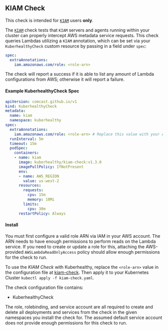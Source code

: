 ## KIAM Check

This check is intended for [`KIAM`](https://github.com/uswitch/kiam) users __only__.

The [`KIAM`](https://github.com/uswitch/kiam) check tests that `KIAM` servers and agents running within your cluster can properly intercept AWS metadata service requests. This check queries Lambdas utilizing a `KIAM` annotation, which can be set via your `KuberhealthyCheck` custom resource by passing in a field under `spec`:

```yaml
spec:
  extraAnnotations:
    iam.amazonaws.com/role: <role-arn>
```

The check will report a success if it is able to list any amount of Lambda configurations from AWS; otherwise it will report a failure.

#### Example KuberhealthyCheck Spec

```yaml
apiVersion: comcast.github.io/v1
kind: KuberhealthyCheck
metadata:
  name: kiam
  namespace: kuberhealthy
spec:
  extraAnnotations:
    iam.amazonaws.com/role: <role-arn> # Replace this value with your ARN
  runInterval: 5m
  timeout: 15m
  podSpec:
    containers:
    - name: kiam
      image: kuberhealthy/kiam-check:v1.3.0
      imagePullPolicy: IfNotPresent
      env:
      - name: AWS_REGION
        value: us-west-2
      resources:
        requests:
          cpu: 15m
          memory: 10Mi
        limits:
          cpu: 30m
      restartPolicy: Always

```

#### Install

You must first configure a valid role ARN via IAM in your AWS account. The ARN needs to have enough permissions to perform reads on the Lambda service. If you need to create or update a role for this, attaching the AWS-provided `AWSLambdaReadOnlyAccess` policy should allow enough permissions for the check to run.

To use the *KIAM Check* with Kuberhealthy, replace the `<role-arn>` value in the configuration file at [kiam-check](kiam-check.yaml). Then apply it to your Kubernetes Cluster `kubectl apply -f kiam-check.yaml`.

The check configuration file contains:
- KuberhealthyCheck

The role, rolebinding, and service account are all required to create and delete all deployments and services from the check in the given namespaces you install the check for. The assumed default service account does not provide enough permissions for this check to run.
